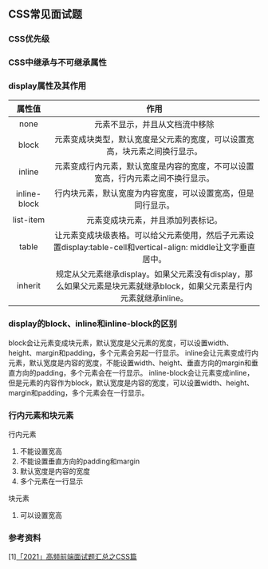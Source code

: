 ## CSS常见面试题

### CSS优先级

### CSS中继承与不可继承属性

### display属性及其作用
|属性值|作用|
|:----:|:----:|
|none|元素不显示，并且从文档流中移除|
|block|元素变成块类型，默认宽度是父元素的宽度，可以设置宽高，块元素之间换行显示。|
|inline|元素变成行内元素，默认宽度是内容的宽度，不可以设置宽高，行内元素之间不换行显示。|
|inline-block|行内块元素，默认宽度为内容宽度，可以设置宽高，但是同行显示。|
|list-item|元素变成块元素，并且添加列表标记。|
|table|让元素变成块级表格。可以给父元素使用，然后子元素设置display:table-cell和vertical-align: middle让文字垂直居中。|
|inherit|规定从父元素继承display。如果父元素没有display，那么如果父元素是块元素就继承block，如果父元素是行内元素就继承inline。|

### display的block、inline和inline-block的区别
block会让元素变成块元素，默认宽度是父元素的宽度，可以设置width、height、margin和padding，多个元素会另起一行显示。
inline会让元素变成行内元素，默认宽度是内容的宽度，不能设置width、height、垂直方向的margin和垂直方向的padding，多个元素会在一行显示。
inline-block会让元素变成inline，但是元素的内容作为block，默认宽度是内容的宽度，可以设置width、height、margin和padding，多个元素会在一行显示。

### 行内元素和块元素
行内元素
1. 不能设置宽高
2. 不能设置垂直方向的padding和margin
3. 默认宽度是内容的宽度
4. 多个元素在一行显示

块元素
1. 可以设置宽高


### 参考资料
[1][「2021」高频前端面试题汇总之CSS篇](https://juejin.cn/post/6905539198107942919)